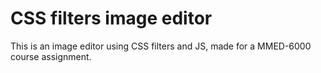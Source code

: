 # CSS filters image editor

This is an image editor using CSS filters and JS, made for a  MMED-6000 course assignment. 